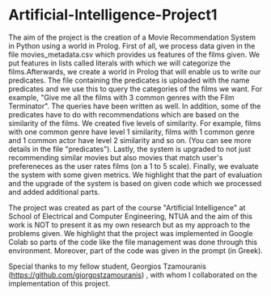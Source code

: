 # Artificial-Intelligence-Project1

The aim of the project is the creation of a Movie Recommendation System in Python using a world in Prolog. First of all, we process data given in the file movies_metadata.csv which provides us features of the films given. We put features in lists called literals with which we will categorize the films.Afterwards, we create a world in Prolog that will enable us to write our predicates. The file containing the predicates is uploaded with the name predicates and we use this to query the categories of the films we want. For example, "Give me all the films with 3 common genres with the Film Terminator". The queries have been written as well. In addition, some of the predicates have to do with recommendations which are based on the similarity of the films. We created five levels of similarity. For example, films with one common genre have level 1 similarity, films with 1 common genre and 1 common actor have level 2 similarity and so on. (You can see more details in the file "predicates"). Lastly, the system is upgraded to not just recommending similar movies but also movies that match user's prefereneces as the user rates films (on a 1 to 5 scale). Finally, we evaluate the system with some given metrics. We highlight that the part of evaluation and the upgrade of the system is based on given code which we processed and added additional parts. 

The project was created as part of the course "Artificial Intelligence" at School of Electrical and Computer Engineering, NTUA and the aim of this work is NOT to present it as my own research but as my approach to the problems given. We highlight that the project was implemented in Google Colab so parts of the code like the file management was done through this environment. Moreover, part of the code was given in the prompt (in Greek).

Special thanks to my fellow student, Georgios Tzamouranis (https://github.com/giorgostzamouranis) , with whom I collaborated on the implementation of this project.
